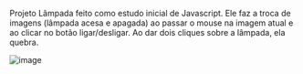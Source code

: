 Projeto Lâmpada feito como estudo inicial de Javascript. 
Ele faz a troca de imagens (lâmpada acesa e apagada) ao passar o mouse na imagem atual e ao clicar no botão ligar/desligar. Ao dar dois cliques sobre a lâmpada, ela quebra.

![image](https://user-images.githubusercontent.com/105018656/175161948-7e45290e-97b0-4096-a6a3-cf874680bc89.png)
